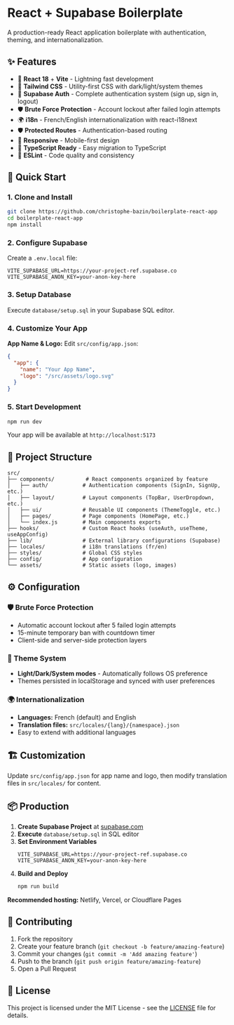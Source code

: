 # React + Supabase Boilerplate

A production-ready React application boilerplate with authentication, theming, and internationalization.

## ✨ Features

- 🚀 **React 18** + **Vite** - Lightning fast development
- 🎨 **Tailwind CSS** - Utility-first CSS with dark/light/system themes
- 🔐 **Supabase Auth** - Complete authentication system (sign up, sign in, logout)
- 🛡️ **Brute Force Protection** - Account lockout after failed login attempts
- 🌍 **i18n** - French/English internationalization with react-i18next
- 🛡️ **Protected Routes** - Authentication-based routing
- 📱 **Responsive** - Mobile-first design
- 🎯 **TypeScript Ready** - Easy migration to TypeScript
- 🔧 **ESLint** - Code quality and consistency

## 🚀 Quick Start

### 1. Clone and Install

```bash
git clone https://github.com/christophe-bazin/boilerplate-react-app
cd boilerplate-react-app
npm install
```

### 2. Configure Supabase

Create a `.env.local` file:
```env
VITE_SUPABASE_URL=https://your-project-ref.supabase.co
VITE_SUPABASE_ANON_KEY=your-anon-key-here
```

### 3. Setup Database

Execute `database/setup.sql` in your Supabase SQL editor.

### 4. Customize Your App

**App Name & Logo:**
Edit `src/config/app.json`:
```json
{
  "app": {
    "name": "Your App Name",
    "logo": "/src/assets/logo.svg"
  }
}
```

### 5. Start Development

```bash
npm run dev
```

Your app will be available at `http://localhost:5173`

## 📁 Project Structure

```
src/
├── components/          # React components organized by feature
│   ├── auth/           # Authentication components (SignIn, SignUp, etc.)
│   ├── layout/         # Layout components (TopBar, UserDropdown, etc.)
│   ├── ui/             # Reusable UI components (ThemeToggle, etc.)
│   ├── pages/          # Page components (HomePage, etc.)
│   └── index.js        # Main components exports
├── hooks/              # Custom React hooks (useAuth, useTheme, useAppConfig)
├── lib/                # External library configurations (Supabase)
├── locales/            # i18n translations (fr/en)
├── styles/             # Global CSS styles
├── config/             # App configuration
└── assets/             # Static assets (logo, images)
```

## ⚙️ Configuration

### 🛡️ Brute Force Protection
- Automatic account lockout after 5 failed login attempts
- 15-minute temporary ban with countdown timer
- Client-side and server-side protection layers

### 🎨 Theme System
- **Light/Dark/System modes** - Automatically follows OS preference
- Themes persisted in localStorage and synced with user preferences

### 🌍 Internationalization
- **Languages:** French (default) and English
- **Translation files:** `src/locales/{lang}/{namespace}.json`
- Easy to extend with additional languages

## 🏗️ Customization

Update `src/config/app.json` for app name and logo, then modify translation files in `src/locales/` for content.

## 📦 Production

1. **Create Supabase Project** at [supabase.com](https://supabase.com)
2. **Execute** `database/setup.sql` in SQL editor
3. **Set Environment Variables**
   ```env
   VITE_SUPABASE_URL=https://your-project-ref.supabase.co
   VITE_SUPABASE_ANON_KEY=your-anon-key-here
   ```
4. **Build and Deploy**
   ```bash
   npm run build
   ```

**Recommended hosting:** Netlify, Vercel, or Cloudflare Pages

## 🤝 Contributing

1. Fork the repository
2. Create your feature branch (`git checkout -b feature/amazing-feature`)
3. Commit your changes (`git commit -m 'Add amazing feature'`)
4. Push to the branch (`git push origin feature/amazing-feature`)
5. Open a Pull Request

## 📄 License

This project is licensed under the MIT License - see the [LICENSE](LICENSE) file for details.
